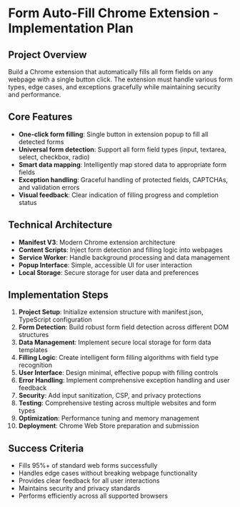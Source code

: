 # Form Auto-Fill Chrome Extension - Implementation Plan

## Project Overview
Build a Chrome extension that automatically fills all form fields on any webpage with a single button click. The extension must handle various form types, edge cases, and exceptions gracefully while maintaining security and performance.

## Core Features
- **One-click form filling**: Single button in extension popup to fill all detected forms
- **Universal form detection**: Support all form field types (input, textarea, select, checkbox, radio)
- **Smart data mapping**: Intelligently map stored data to appropriate form fields
- **Exception handling**: Graceful handling of protected fields, CAPTCHAs, and validation errors
- **Visual feedback**: Clear indication of filling progress and completion status

## Technical Architecture
- **Manifest V3**: Modern Chrome extension architecture
- **Content Scripts**: Inject form detection and filling logic into webpages
- **Service Worker**: Handle background processing and data management
- **Popup Interface**: Simple, accessible UI for user interaction
- **Local Storage**: Secure storage for user data and preferences

## Implementation Steps
1. **Project Setup**: Initialize extension structure with manifest.json, TypeScript configuration
2. **Form Detection**: Build robust form field detection across different DOM structures
3. **Data Management**: Implement secure local storage for form data templates
4. **Filling Logic**: Create intelligent form filling algorithms with field type recognition
5. **User Interface**: Design minimal, effective popup with filling controls
6. **Error Handling**: Implement comprehensive exception handling and user feedback
7. **Security**: Add input sanitization, CSP, and privacy protections
8. **Testing**: Comprehensive testing across multiple websites and form types
9. **Optimization**: Performance tuning and memory management
10. **Deployment**: Chrome Web Store preparation and submission

## Success Criteria
- Fills 95%+ of standard web forms successfully
- Handles edge cases without breaking webpage functionality
- Provides clear feedback for all user interactions
- Maintains security and privacy standards
- Performs efficiently across all supported browsers